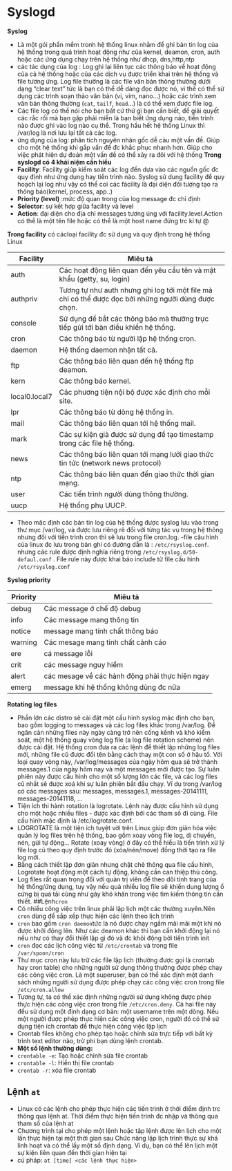 # Syslogd
**Syslog** 
- Là một gói phần mềm tronh hệ thống linux nhằm để ghi bản tin log của hệ thống trong quá trình hoạt động như của kernel, deamon, cron, auth hoặc các ứng dụng chạy trên hệ thống như dhcp, dns,http,ntp
- các tác dụng của log : Log ghi lại liên tục các thông báo về hoạt động của cả hệ thống hoặc của các dịch vụ được triển khai trên hệ thống và file tương ứng. Log file thường là các file văn bản thông thường dưới dạng “clear text” tức là bạn có thể dễ dàng đọc được nó, vì thế có thể sử dụng các trình soạn thảo văn bản (vi, vim, nano...) hoặc các trình xem văn bản thông thường (`cat`, `tailf`, `head`...) là có thể xem được file log.
- Các file log có thể nói cho bạn bất cứ thứ gì bạn cần biết, để giải quyết các rắc rối mà bạn gặp phải miễn là bạn biết ứng dụng nào, tiến trình nào được ghi vào log nào cụ thể. Trong hầu hết hệ thống Linux thì /var/log là nơi lưu lại tất cả các log.
- ứng dụng của log: phân tích nguyên nhân gốc dễ cảu một vấn đề. Giúp cho một hệ thống khi gắp vấn đề đc khắc phục nhanh hơn. Giúp cho việc phát hiện dự đoán một vấn đề có thể xảy ra đôi với hệ thống
**Trong syslogd có 4 khái niệm cần hiểu**
- **Facility**: Facility giúp kiểm soát các log đến dựa vào các nguồn gốc đc quy định như ứng dụng hay tiến trình nào. Syslog sử dung facility để quy hoạch lại log như vậy có thể coi các fácility là đại diện đối tượng tạo ra thông báo(kernel, process, app..)
- **Priority (level)** :mức độ quan trong của log message đc chỉ định
- **Selector**: sự kết hợp giữa facility và level
- **Action**: đại diện cho địa chỉ messages tương úng với facility.level.Action có thể là một tên file hoặc có thể là một host name đứng trc kí tự @

**Trong facility** có cácloại facility đc sử dụng và quy định trong hệ thống Linux

|  Facility  |	Miêu tả |
|------------|----------|
| auth  |  Các hoạt động liên quan đến yêu cầu tên và mật khẩu (getty, su, login)|
|  authpriv |	Tương tự như auth nhưng ghi log tới một file mà chỉ có thể được đọc bởi những người dùng được chọn.|
| console | Sử dụng để bắt các thông báo mà thường trực tiếp gửi tới bàn điều khiển hệ thống.|
| cron  |  Các thông báo từ người lập hệ thống cron.|
| daemon |	Hệ thống daemon nhận tất cả.|
| ftp | Các thông báo liên quan đến hệ thống ftp deamon.|
| kern |	Các thông báo kernel. |
| local0.local7 | 	Các phương tiện nội bộ được xác định cho mỗi site. |
| lpr | 	Các thông báo từ dòng hệ thống in. |
| mail |	Các thông báo liên quan tới hệ thống mail. |
| mark |	Các sự kiện giả được sử dụng để tạo timestamp trong các file hệ thống. |
| news |	Các thông báo liên quan tới mạng lưới giao thức tin tức (network news protocol) |
| ntp |	Các thông báo liên quan đến giao thức thời gian mạng. |
| user |	Các tiến trình người dùng thông thường. |
| uucp |	Hệ thống phụ UUCP.|
- Theo măc định các bản tin log của hệ thống được syslog lưu vào trong thư mục /var/log, và được lưu riêng rẽ đối với từng tác vụ trong hệ thông nhưng đối với tiến trình cron thì sẽ lưu trong file cron.log.
-file câu hình của linux đc lưu trong bản ghi có đường dẫn là : `/etc/rsyslog.conf`.  nhưng các rule được định nghĩa riêng trong `/etc/rsyslog.d/50-defaul.conf` . File rule này được khai báo include từ file cấu hình `/etc/rsyslog.conf`

**Syslog priority**

| Priority | Miêu tả |
| -------- | ------- |
| debug | Các message ở chế độ debug |
| info | Các message mang thông tin |
| notice | message mang tính chất thông báo |
| warning | Các mesage mang tính chất cảnh cáo |
| ere | cá message lỗi |
| crit | các message nguy hiểm |
| alert | các mesage về các hành động phải thực hiện ngay |
| emerg | message khi hệ thống không dùng đc nữa |

**Rotating log files**
- Phần lớn các distro sẽ cài đặt một cấu hình syslog mặc định cho bạn, bao gồm logging to messages và các log files khác trong /var/log. Để ngăn cản những files này ngày càng trở nên cồng kềnh và khó kiểm soát, một hệ thống quay vòng log file (a log file rotation scheme) nên được cài đặt. Hệ thống cron đưa ra các lệnh để thiết lập những log files mới, những file cũ được đổi tên bằng cách thay một con số ở hậu tố. Với loại quay vòng này, /var/log/messages của ngày hôm qua sẽ trở thành messages.1 của ngày hôm nay và một messages mới được tạo. Sự luân phiên này được cấu hình cho một số lượng lớn các file, và các log files cũ nhất sẽ được xoá khi sự luân phiên bắt đầu chạy. Ví dụ trong /var/log có các messages sau: messages, messages.1, messages-20141111, messages-20141118, ...
- Tiện ích thi hành rotation là logrotate. Lệnh này được cấu hình sử dụng cho một hoặc nhiều files - được xác định bởi các tham số đi cùng. File cấu hình mặc định là /etc/logrotate.conf.
- LOGROTATE là một tiện ích tuyệt vời trên Linux giúp đơn giản hóa việc quản lý log files trên hệ thống, bao gồm xoay vòng file log, di chuyển, nén, gửi tự động… Rotate (xoay vòng) ở đây có thể hiểu là tiến trình xử lý file log cũ theo quy định trước đó (xóa/nén/move) đồng thời tạo ra file log mới.
- Bằng cách thiết lập đơn giản nhưng chặt chẽ thông qua file cấu hình, Logrotate hoạt động một cách tự động, không cần can thiệp thủ công.
- Log files rất quan trọng đối với quản trị viên để theo dõi tình trạng của hệ thống/ứng dụng, tuy vậy nếu quá nhiều log file sẽ khiến dung lượng ổ cứng bị quá tải cũng như gây khó khăn trong việc tìm kiếm thông tin cần thiết.
##Lệnh`cron`
- Có nhiều công việc trên linux phải lập lịch một các thường xuyên.Nên `cron` dùng để sắp xếp thực hiện các lệnh theo lịch trình
- `cron` bao gồm `cron daemon`tức là nó được chạy ngầm mãi mãi một khi nó được khởi động lên. Như các deamon khác thì bạn cần khởi động lại nó nếu như có thay đổi thiết lập gì đó và đc khỏi động bởi tiến trình init 
- `cron` đọc các lịch công việc từ `/etc/crontab` và trong file `/var/spoon/cron`
- Thư mục cron này lưu trữ các file lập lịch (thường được gọi là crontab hay cron table) cho những người sử dụng thông thường được phép chạy các công việc cron. Là một superuser, bạn có thể xác định một danh sách những người sử dụng được phép chạy các công việc cron trong file `/etc/cron.allow`
- Tương tự, ta có thể xác định những người sử dụng không được phép thực hiện các công việc cron trong file `/etc/cron.deny`. Cả hai file này đều sử dụng một định dạng cơ bản: một username trên một dòng. Nếu một người được phép thực hiện các công việc cron, người đó có thể sử dụng tiện ích crontab để thực hiện công việc lập lịch
- Crontab files không cho phép tạo hoặc chỉnh sửa trực tiếp với bất kỳ trình text editor nào, trừ phi bạn dùng lệnh crontab.
- **Một số lệnh thường dùng:**
- `crontable -e`: Tạo hoặc chỉnh sửa file crontab
- `crontable -l`: Hiển thị file crontab
- `crontab -r`: xóa file crontab
## Lệnh `at`
- Linux có các lệnh cho phép thực hiện các tiến trình ở thời điểm định trc thông qua lệnh at. Thời điểm thực hiện tiến trình đc nhập và thông qua tham số của lệnh at
- Chương trình tại cho phép một lệnh hoặc tập lệnh được lên lịch cho một lần thực hiện tại một thời gian sau Chức năng lập lịch trình thực sự khá linh hoạt và có thể lấy một số định dạng. Ví dụ, bạn có thể lên lịch một sự kiện liên quan đến thời gian hiện tại
- cú pháp: `at [time] <các lệnh thực hiện>`


